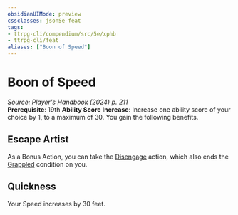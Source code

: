```yaml
---
obsidianUIMode: preview
cssclasses: json5e-feat
tags:
- ttrpg-cli/compendium/src/5e/xphb
- ttrpg-cli/feat
aliases: ["Boon of Speed"]
---
```

# Boon of Speed
*Source: Player's Handbook (2024) p. 211*  
**Prerequisite**: 19th
**Ability Score Increase**: Increase one ability score of your choice by 1, to a maximum of 30.
You gain the following benefits.

## Escape Artist

As a Bonus Action, you can take the [Disengage](Misc%20Files/CLI/rules/actions.md#Disengage) action, which also ends the [Grappled](Misc%20Files/CLI/rules/conditions.md#Grappled) condition on you.

## Quickness

Your Speed increases by 30 feet.
